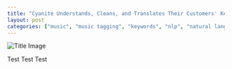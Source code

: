 ```yaml
---
title: "Cyanite Understands, Cleans, and Translates Their Customers' Keyword Taxonomies"
layout: post
categories: ["music", "music tagging", "keywords", "nlp", "natural language processing", "cyanite", "data science"]
---
```


![Title Image](https://github.com/MaxHilsdorf/maxhilsdorf.github.io/blob/79a1c9845f593fea5e341de22e7e805fc502ea83/_posts/graph.png)

Test Test Test
